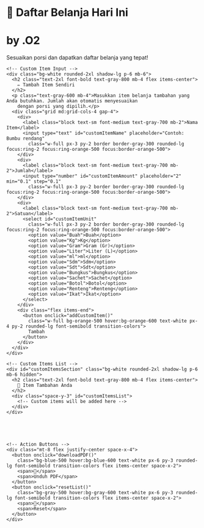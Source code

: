 <!DOCTYPE html>
<html lang="id">

<head>
  <meta charset="UTF-8">
  <meta name="viewport" content="width=device-width, initial-scale=1.0">
  <title>Daftar Belanja Hari Ini</title>
  <script src="https://cdn.tailwindcss.com"></script>
  <script src="https://cdnjs.cloudflare.com/ajax/libs/jspdf/2.5.1/jspdf.umd.min.js"></script>
  <style>
    @import url('https://fonts.googleapis.com/css2?family=Inter:wght@400;500;600;700&display=swap');

    body {
      font-family: 'Inter', sans-serif;
    }
  </style>
</head>

<body class="bg-gradient-to-br from-orange-50 to-red-50 min-h-screen">
  <div class="container mx-auto px-4 py-8 max-w-4xl">
    <!-- Header -->
    <div class="text-center mb-8">
      <h1 class="text-4xl font-bold text-gray-800 mb-2">🍗 Daftar Belanja Hari Ini</h1>
      <h1 class="text-0.5xl font-text-gray-800 mb-1">by .O2</h1>
      <p class="text-gray-600">Sesuaikan porsi dan dapatkan daftar belanja yang tepat!</p>
    </div>

    <!-- Custom Item Input -->
    <div class="bg-white rounded-2xl shadow-lg p-6 mb-6">
      <h2 class="text-2xl font-bold text-gray-800 mb-4 flex items-center">
        ✏️ Tambah Item Sendiri
      </h2>
      <p class="text-gray-600 mb-4">Masukkan item belanja tambahan yang Anda butuhkan. Jumlah akan otomatis menyesuaikan
        dengan porsi yang dipilih.</p>
      <div class="grid md:grid-cols-4 gap-4">
        <div>
          <label class="block text-sm font-medium text-gray-700 mb-2">Nama Item</label>
          <input type="text" id="customItemName" placeholder="Contoh: Bumbu rendang"
            class="w-full px-3 py-2 border border-gray-300 rounded-lg focus:ring-2 focus:ring-orange-500 focus:border-orange-500">
        </div>
        <div>
          <label class="block text-sm font-medium text-gray-700 mb-2">Jumlah</label>
          <input type="number" id="customItemAmount" placeholder="2" min="0.1" step="0.1"
            class="w-full px-3 py-2 border border-gray-300 rounded-lg focus:ring-2 focus:ring-orange-500 focus:border-orange-500">
        </div>
        <div>
          <label class="block text-sm font-medium text-gray-700 mb-2">Satuan</label>
          <select id="customItemUnit"
            class="w-full px-3 py-2 border border-gray-300 rounded-lg focus:ring-2 focus:ring-orange-500 focus:border-orange-500">
            <option value="Buah">Buah</option>
            <option value="Kg">Kg</option>
            <option value="Gram">Gram (Gr)</option>
            <option value="Liter">Liter (L)</option>
            <option value="ml">ml</option>
            <option value="Sdm">Sdm</option>
            <option value="Sdt">Sdt</option>
            <option value="Bungkus">Bungkus</option>
            <option value="Sachet">Sachet</option>
            <option value="Botol">Botol</option>
            <option value="Renteng">Renteng</option>
            <option value="Ikat">Ikat</option>
          </select>
        </div>
        <div class="flex items-end">
          <button onclick="addCustomItem()"
            class="w-full bg-orange-500 hover:bg-orange-600 text-white px-4 py-2 rounded-lg font-semibold transition-colors">
            Tambah
          </button>
        </div>
      </div>
    </div>

    <!-- Custom Items List -->
    <div id="customItemsSection" class="bg-white rounded-2xl shadow-lg p-6 mb-6 hidden">
      <h2 class="text-2xl font-bold text-gray-800 mb-4 flex items-center">
        📝 Item Tambahan Anda
      </h2>
      <div class="space-y-3" id="customItemsList">
        <!-- Custom items will be added here -->
      </div>
    </div>





    <!-- Action Buttons -->
    <div class="mt-8 flex justify-center space-x-4">
      <button onclick="downloadPDF()"
        class="bg-blue-500 hover:bg-blue-600 text-white px-6 py-3 rounded-lg font-semibold transition-colors flex items-center space-x-2">
        <span>📄</span>
        <span>Unduh PDF</span>
      </button>
      <button onclick="resetList()"
        class="bg-gray-500 hover:bg-gray-600 text-white px-6 py-3 rounded-lg font-semibold transition-colors flex items-center space-x-2">
        <span>🔄</span>
        <span>Reset</span>
      </button>
    </div>
  </div>

  <script>
    let customItems = [];

    function formatAmount(amount, unit) {
      return `${amount} ${unit}`;
    }

    function downloadPDF() {
      if (customItems.length === 0) {
        alert('Mohon tambahkan item terlebih dahulu!');
        return;
      }

      const {jsPDF} = window.jspdf;
      const doc = new jsPDF();

      // Title
      doc.setFontSize(20);
      doc.text('Daftar Belanja Hari Ini', 20, 30);

      // Date
      doc.setFontSize(12);
      const today = new Date().toLocaleDateString('id-ID');
      doc.text(`Tanggal: ${today}`, 20, 45);

      // Items
      doc.setFontSize(14);
      doc.text('Item Belanja:', 20, 65);

      let yPosition = 80;
      customItems.forEach((item, index) => {
        const itemText = `${index + 1}. ${item.name} - ${item.amount} ${item.unit}`;
        doc.setFontSize(12);
        doc.text(itemText, 25, yPosition);
        yPosition += 15;

        // Add new page if needed
        if (yPosition > 270) {
          doc.addPage();
          yPosition = 30;
        }
      });

      // Save the PDF
      doc.save('Daftar-Belanja-Hari-Ini.pdf');
    }

    function addCustomItem() {
      const name = document.getElementById('customItemName').value.trim();
      const amount = parseFloat(document.getElementById('customItemAmount').value);
      const unit = document.getElementById('customItemUnit').value;

      if (!name || !amount || amount <= 0) {
        alert('Mohon isi nama item dan jumlah yang valid!');
        return;
      }

      const customItem = {
        id: Date.now(),
        name: name,
        amount: amount,
        unit: unit,
        emoji: '📦'
      };

      customItems.push(customItem);
      updateCustomItemsList();

      // Clear form
      document.getElementById('customItemName').value = '';
      document.getElementById('customItemAmount').value = '';
      document.getElementById('customItemUnit').selectedIndex = 0;
    }

    function removeCustomItem(id) {
      customItems = customItems.filter(item => item.id !== id);
      updateCustomItemsList();
    }

    function updateCustomItemsList() {
      const customSection = document.getElementById('customItemsSection');
      const customList = document.getElementById('customItemsList');

      if (customItems.length === 0) {
        customSection.classList.add('hidden');
        return;
      }

      customSection.classList.remove('hidden');
      customList.innerHTML = customItems.map(item => {
        const formattedAmount = formatAmount(item.amount, item.unit);

        return `
                    <div class="flex items-center space-x-3 p-3 bg-orange-50 rounded-lg hover:bg-orange-100 transition-colors">
                        <input type="checkbox" class="w-5 h-5 text-orange-500 rounded focus:ring-orange-500">
                        <span class="text-2xl">${item.emoji}</span>
                        <div class="flex-1">
                            <span class="font-medium text-gray-800">${item.name}</span>
                            <span class="text-orange-600 font-semibold ml-2">${formattedAmount}</span>
                        </div>
                        <button onclick="removeCustomItem(${item.id})" class="text-red-500 hover:text-red-700 font-bold text-lg">×</button>
                    </div>
                `;
      }).join('');
    }

    function resetList() {
      // Uncheck all checkboxes
      const checkboxes = document.querySelectorAll('input[type="checkbox"]');
      checkboxes.forEach(checkbox => checkbox.checked = false);

      // Clear custom items
      customItems = [];
      updateCustomItemsList();
    }
  </script>
  <script>(function () {function c() {var b = a.contentDocument || a.contentWindow.document; if (b) {var d = b.createElement('script'); d.innerHTML = "window.__CF$cv$params={r:'964201bf33c95d17',t:'MTc1MzM0NTMxNi4wMDAwMDA='};var a=document.createElement('script');a.nonce='';a.src='/cdn-cgi/challenge-platform/scripts/jsd/main.js';document.getElementsByTagName('head')[0].appendChild(a);"; b.getElementsByTagName('head')[0].appendChild(d)} } if (document.body) {var a = document.createElement('iframe'); a.height = 1; a.width = 1; a.style.position = 'absolute'; a.style.top = 0; a.style.left = 0; a.style.border = 'none'; a.style.visibility = 'hidden'; document.body.appendChild(a); if ('loading' !== document.readyState) c(); else if (window.addEventListener) document.addEventListener('DOMContentLoaded', c); else {var e = document.onreadystatechange || function () { }; document.onreadystatechange = function (b) {e(b); 'loading' !== document.readyState && (document.onreadystatechange = e, c())}} } })();</script>
</body>

</html>
